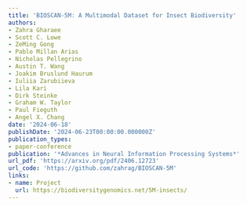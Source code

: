```yaml
---
title: 'BIOSCAN-5M: A Multimodal Dataset for Insect Biodiversity'
authors:
- Zahra Gharaee
- Scott C. Lowe
- ZeMing Gong
- Pablo Millan Arias
- Nicholas Pellegrino
- Austin T. Wang
- Joakim Bruslund Haurum
- Iuliia Zarubiieva
- Lila Kari
- Dirk Steinke
- Graham W. Taylor
- Paul Fieguth
- Angel X. Chang
date: '2024-06-18'
publishDate: '2024-06-23T00:00:00.000000Z'
publication_types:
- paper-conference
publication: '*Advances in Neural Information Processing Systems*'
url_pdf: 'https://arxiv.org/pdf/2406.12723'
url_code: 'https://github.com/zahrag/BIOSCAN-5M'
links:
- name: Project
  url: https://biodiversitygenomics.net/5M-insects/
---
```

